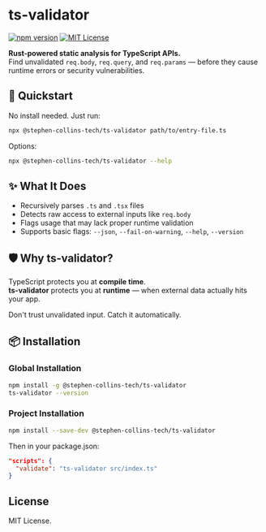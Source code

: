# ts-validator

[![npm version](https://img.shields.io/npm/v/@stephen-collins-tech/ts-validator.svg)](https://www.npmjs.com/package/@stephen-collins-tech/ts-validator)
[![MIT License](https://img.shields.io/badge/license-MIT-blue.svg)](LICENSE)

**Rust-powered static analysis for TypeScript APIs.**  
Find unvalidated `req.body`, `req.query`, and `req.params` — before they cause runtime errors or security vulnerabilities.

## 🚀 Quickstart

No install needed. Just run:

```bash
npx @stephen-collins-tech/ts-validator path/to/entry-file.ts
```

Options:

```bash
npx @stephen-collins-tech/ts-validator --help
```

## ✨ What It Does

- Recursively parses `.ts` and `.tsx` files
- Detects raw access to external inputs like `req.body`
- Flags usage that may lack proper runtime validation
- Supports basic flags: `--json`, `--fail-on-warning`, `--help`, `--version`

## 🛡️ Why ts-validator?

TypeScript protects you at **compile time**.  
**ts-validator** protects you at **runtime** — when external data actually hits your app.

Don't trust unvalidated input. Catch it automatically.

## 📦 Installation

### Global Installation

```bash
npm install -g @stephen-collins-tech/ts-validator
ts-validator --version
```

### Project Installation

```bash
npm install --save-dev @stephen-collins-tech/ts-validator
```

Then in your package.json:
```json
"scripts": {
  "validate": "ts-validator src/index.ts"
}
```

## License

MIT License. 